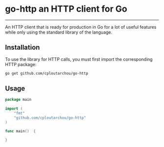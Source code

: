 # go-http an HTTP client for Go
_________

An HTTP client that is ready for production in Go for a lot of useful features while only using the standard library of the language.
## Installation
To use the library for HTTP calls, you must first import the corresponding HTTP package:
```bash
go get github.com/cploutarchou/go-http
``` 
    
## Usage
```go
package main
    
import (
    "fmt"
    "github.com/cploutarchou/go-http"
)

func main()  {
    
}
```
